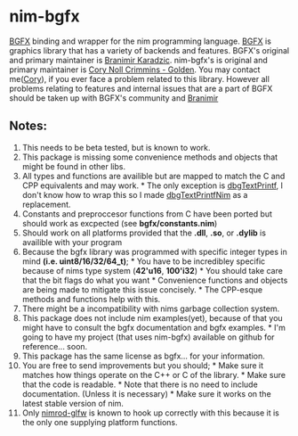 # nim-bgfx
[BGFX](https://github.com/bkaradzic/bgfx) binding and wrapper for the nim programming language.
[BGFX](https://github.com/bkaradzic/bgfx) is graphics library that has a variety of backends and features.
BGFX's original and primary maintainer is [Branimir Karadzic](https://github.com/bkaradzic).
nim-bgfx's is original and primary maintainer is [Cory Noll Crimmins - Golden](https://github.com/Halsys).
You may contact me([Cory](https://github.com/Halsys)), if you ever face a problem related to this library. However all problems relating to features and internal issues that are a part of BGFX should be taken up with BGFX's community and [Branimir](https://github.com/bkaradzic)

## Notes:
  1. This needs to be beta tested, but is known to work.
  2. This package is missing some convenience methods and objects that might be found in other libs.
  3. All types and functions are availible but are mapped to match the C and CPP equivalents and may work. 
    * The only exception is [dbgTextPrintf](https://github.com/bkaradzic/bgfx/blob/master/include/bgfx/bgfx.h#L1109), I don't know how to wrap this so I made [dbgTextPrintfNim](https://github.com/Halsys/nim-bgfx/blob/master/bgfx/bgfx.nim#L327) as a replacement.
  4. Constants and preproccesor functions from C have been ported but should work as excpected (see **bgfx/constants.nim**)
  5. Should work on all platforms provided that the **.dll**, **.so**, or **.dylib** is availible with your program
  6. Because the bgfx library was programmed with specific integer types in mind **(i.e. uint8/16/32/64_t)**;
    * You have to be incredibley specific because of nims type system (**42'u16**, **100'i32**)
    * You should take care that the bit flags do what you want
    * Convenience functions and objects are being made to mitigate this issue concisely.
    * The CPP-esque methods and functions help with this.
  7. There might be a incompatibility with nims garbage collection system.
  8. This package does not include nim examples(yet), because of that you might have to consult the bgfx documentation and bgfx examples.
    * I'm going to have my project (that uses nim-bgfx) available on github for reference... soon.
  9. This package has the same license as bgfx... for your information.
  10. You are free to send improvements but you should;
    * Make sure it matches how things operate on the C++ or C of the library.
    * Make sure that the code is readable.
    * Note that there is no need to include documentation. (Unless it is necessary)
    * Make sure it works on the latest stable version of nim.
  11. Only [nimrod-glfw](https://github.com/Halsys/nimrod-glfw) is known to hook up correctly with this because it is the only one supplying platform functions.

